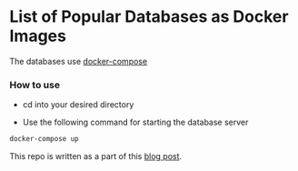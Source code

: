 # List of Popular Databases as Docker Images
The databases use [docker-compose](https://docs.docker.com/compose/)

### How to use

- cd into your desired directory 

- Use the following command for starting the database server

```bash
docker-compose up
```

This repo is written as a part of this [blog post](https://medium.com/@anasmohammed361/databases-with-docker-10db1824c0eb).
